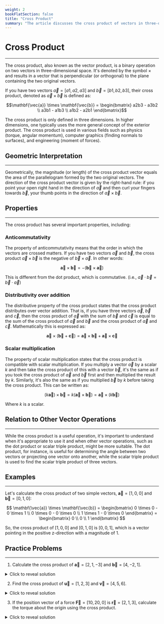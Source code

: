 ```yaml
---
weight: 2
bookFlatSection: false
title: "Cross Product"
summary: "The article discusses the cross product of vectors in three-dimensional space, its geometric interpretation, important properties like anticommutativity and distributivity, its relation to other vector operations, examples of cross product calculations, and practice problems involving cross product applications."
---
```


<!--markdownlint-disable MD033 MD029 MD025 -->

# Cross Product

---

The cross product, also known as the vector product, is a binary operation on two vectors in three-dimensional space. It's denoted by the symbol $\times$ and results in a vector that is perpendicular (or orthogonal) to the plane containing the two original vectors.

If you have two vectors $\vec{a} = [a1, a2, a3]$ and $\vec{b} = [b1, b2, b3]$, their cross product, denoted as $\vec{a} \times \vec{b}$ is defined as:

$$\mathbf{\vec{a}} \times \mathbf{\vec{b}} = \begin{bmatrix} a2b3 - a3b2 \\ a3b1 - a1b3 \\ a1b2 - a2b1 \end{bmatrix}$$

The cross product is only defined in three dimensions. In higher dimensions, one typically uses the more general concept of the exterior product. The cross product is used in various fields such as physics (torque, angular momentum), computer graphics (finding normals to surfaces), and engineering (moment of forces).

## Geometric Interpretation

---

Geometrically, the magnitude (or length) of the cross product vector equals the area of the parallelogram formed by the two original vectors. The direction of the cross product vector is given by the right-hand rule: if you point your open right hand in the direction of $\vec{a}$ and then curl your fingers towards $\vec{b}$, your thumb points in the direction of $\vec{a} \times \vec{b}$.

## Properties

---

The cross product has several important properties, including:

### Anticommutativity

The property of anticommutativity means that the order in which the vectors are crossed matters. If you have two vectors $\vec{a}$ and $\vec{b}$, the cross product $\vec{a} \times \vec{b}$ is the negative of $\vec{b} \times \vec{a}$. In other words:

$$\mathbf{\vec{a}} \times \mathbf{\vec{b}} = -(\mathbf{\vec{b}} \times \mathbf{\vec{a}})$$

This is different from the dot product, which is commutative. (i.e., $\vec{a} \cdot \vec{b} = \vec{b} \cdot \vec{a}$)

### Distributivity over addition

The distributive property of the cross product states that the cross product distributes over vector addition. That is, if you have three vectors $\vec{a}$, $\vec{b}$ and $\vec{c}$, then the cross product of $\vec{a}$ with the sum of $\vec{b}$ and $\vec{c}$ is equal to the sum of the cross product of $\vec{a}$ and $\vec{b}$ and the cross product of $\vec{a}$ and $\vec{c}$. Mathematically this is expressed as:

$$\mathbf{\vec{a}} \times (\mathbf{\vec{b}} + \mathbf{\vec{c}}) = \mathbf{\vec{a}} \times \mathbf{\vec{b}} + \mathbf{\vec{a}} \times \mathbf{\vec{c}}$$

### Scalar multiplication

The property of scalar multiplication states that the cross product is compatible with scalar multiplication. If you multiply a vector $\vec{a}$ by a scalar $k$ and then take the cross product of this with a vector $\vec{b}$, it's the same as if you took the cross product of $\vec{a}$ and $\vec{b}$ first and then multiplied the result by $k$. Similarly, it's also the same as if you multiplied $\vec{b}$ by $k$ before taking the cross product. This can be written as:

$$(k\mathbf{\vec{a}}) \times \mathbf{\vec{b}} = k(\mathbf{\vec{a}} \times \mathbf{\vec{b}}) = \mathbf{\vec{a}} \times (k\mathbf{\vec{b}})$$

Where $k$ is a scalar.

## Relation to Other Vector Operations

---

While the cross product is a useful operation, it's important to understand when it's appropriate to use it and when other vector operations, such as the dot product or scalar triple product, might be more suitable. The dot product, for instance, is useful for determining the angle between two vectors or projecting one vector onto another, while the scalar triple product is used to find the scalar triple product of three vectors.

## Examples

---

Let's calculate the cross product of two simple vectors, $\mathbf{\vec{a}} = [1, 0, 0]$ and $\mathbf{\vec{b}} = [0, 1, 0]$:

$$
\mathbf{\vec{a}} \times \mathbf{\vec{b}} = \begin{bmatrix}
0 \times 0 - 0 \times 1 \\
0 \times 0 - 0 \times 0 \\
1 \times 1 - 0 \times 0
\end{bmatrix} = \begin{bmatrix}
0 \\
0 \\
1
\end{bmatrix}
$$

So, the cross product of $[1, 0, 0]$ and $[0, 1, 0]$ is $[0, 0, 1]$, which is a vector pointing in the positive z-direction with a magnitude of 1.

## Practice Problems

---

1. Calculate the cross product of $\mathbf{\vec{a}} = [2, 1, -3]$ and $\mathbf{\vec{b}} = [4, -2, 1]$.

<details>
  <summary>Click to reveal solution</summary>

The cross product of two vectors $\vec{a}$ and $\vec{b}$ can be calculated using the formula:

$$
\mathbf{\vec{a}} \times \mathbf{\vec{b}} = \begin{bmatrix} a_2b_3 - a_3b_2 \\ a_3b_1 - a_1b_3 \\ a_1b_2 - a_2b_1 \end{bmatrix}
$$

To calculate the cross product of $\mathbf{\vec{a}} = [2, 1, -3]$ and $\mathbf{\vec{b}} = [4, -2, 1]$:

The first component of the cross product is calculated as $a_2b_3 - a_3b_2 = 1*1 - (-3)*(-2) = 1 - 6 = -5$.

The second component is calculated as $a_3b_1 - a_1b_3 = -3*4 - 2*1 = -12 - 2 = -14$.

The third component is calculated as $a_1b_2 - a_2b_1 = 2*(-2) - 1*4 = -4 - 4 = -8$.

Solution with numpy:

```python
"""
This script calculates the cross product of two 3-dimensional vectors.
The vectors are defined as numpy arrays 'a' and 'b'.
The cross product is calculated using numpy's cross function.

Parameters:
a : numpy array
    The first vector, defined as a numpy array of three elements.
b : numpy array
    The second vector, defined as a numpy array of three elements.

Returns:
cross_product : numpy array
    The cross product of vectors 'a' and 'b'.
    This is a vector that is perpendicular to the plane containing 'a' and 'b'
"""
import numpy as np

# Define the vectors
a = np.array([2, 1, -3])
b = np.array([4, -2, 1])

# Calculate the cross product
cross_product = np.cross(a, b)

print("The cross product of a and b is: ", cross_product)
```

Solution with PyTorch:

```python
"""
This script calculates the cross product of two 3D vectors using PyTorch.

The cross product of two vectors a and b is a vector that is perpendicular
to both and therefore normal to the plane containing them.

Parameters:
a : torch.Tensor
    The first input vector. It should be a 1D tensor with 3 elements.
b : torch.Tensor
    The second input vector. It should be a 1D tensor with 3 elements.

Returns:
    cross_product : torch.Tensor
        The cross product of vectors a and b.
        It is a 1D tensor with 3 elements.
"""
import torch

# Define the vectors
a = torch.tensor([2, 1, -3])
b = torch.tensor([4, -2, 1])

# Calculate the cross product
cross_product = torch.linalg.cross(a, b)

print("The cross product of a and b is: ", cross_product)
```

</details>

2. Find the cross product of $\mathbf{\vec{u}} = [1, 2, 3]$ and $\mathbf{\vec{v}} = [4, 5, 6]$.

<details>
  <summary>Click to reveal solution</summary>

Solution with numpy:

```python
"""
This script calculates the cross product of two 3-dimensional vectors.
The vectors are defined as numpy arrays 'u' and 'v'.
The cross product is calculated using numpy's cross function.

Parameters:
u : numpy array
    The first vector, defined as a numpy array of three elements.
v : numpy array
    The second vector, defined as a numpy array of three elements.

Returns:
cross_product_numpy : numpy array
    The cross product of vectors 'u' and 'v'.
    This is a vector that is perpendicular to the plane containing 'u' and 'v'
"""
import numpy as np

# define the vectors
u = np.array([1, 2, 3])
v = np.array([4, 5, 6])

# compute the cross product
cross_product_numpy = np.cross(u, v)

print("Cross product: ", cross_product_numpy)
```

Solution with PyTorch:

```python
"""
This script computes the cross product of two 3-dimensional vectors using
PyTorch. The vectors are defined as 1-D PyTorch tensors. The `torch.cross()`
function is used to compute the cross product.

Parameters:
u_torch : torch.Tensor
    A 1-D tensor representing the first vector.
v_torch : torch.Tensor
    A 1-D tensor representing the second vector.

Returns:
    cross_product_pytorch : torch.Tensor
        A 1-D tensor representing the cross
        product of `u_torch` and `v_torch`.
"""
import torch

# define the vectors
u_torch = torch.tensor([1, 2, 3])
v_torch = torch.tensor([4, 5, 6])

# compute the cross product
cross_product_pytorch = torch.linalg.cross(u_torch, v_torch)

print("Cross product: ", cross_product_pytorch)
```

</details>

3. If the position vector of a force $\mathbf{\vec{F}} = [10, 20, 0]$ is $\mathbf{\vec{r}} = [2, 1, 3]$, calculate the torque about the origin using the cross product.

<details>
  <summary>Click to reveal solution</summary>

Solution with numpy:

```python
import numpy as np

def calculate_torque_np(F, r):
    """
    Calculate the torque about the origin using numpy.

    Parameters:
    F : np.array
        Force vector
    r : np.array
        Position vector

    Returns:
        np.array: Torque vector
    """
    return np.cross(r, F)

F = np.array([10, 20, 0])
r = np.array([2, 1, 3])
torque = calculate_torque_np(F, r)
print("Torque: ", torque)
```

Solution with PyTorch:

```python
import torch

def calculate_torque_torch(F, r):
    """
    Calculate the torque about the origin using PyTorch.

    Parameters:
    F : torch.Tensor
        Force vector
    r : torch.Tensor
        Position vector

    Returns:
        torch.Tensor
            The torque vector
    """
    return torch.linalg.cross(r, F)

F = torch.tensor([10, 20, 0])
r = torch.tensor([2, 1, 3])
torque = calculate_torque_torch(F, r)
print("Torque: ", torque)
```

</details>
